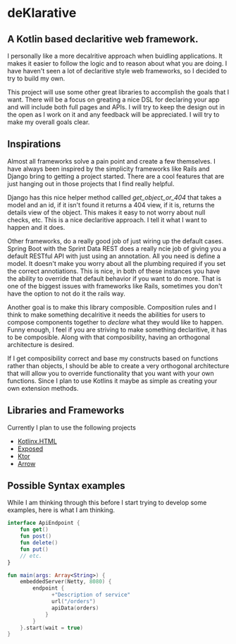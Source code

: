 # deKlarative
## A Kotlin based declaritive web framework.

I personally like a more decalritive approach when buidling applications. It makes it easier to follow the logic and to reason about what  you are doing. I have haven't seen a lot of declaritive style web frameworks, so I decided to try to build my own. 

This project will use some other great libraries to accomplish the goals that I want. There will be a focus on greating a nice DSL for declaring your app and will include both full pages and APIs. I will try to keep the design out in the open as I work on it and any feedback will be appreciated. I will try to make my overall goals clear.


## Inspirations

Almost all frameworks solve a pain point and create a few themselves. I have always been inspired by the simplicity frameworks like Rails and Django bring to getting a project started. There are a cool features that are just hanging out in those projects that I find really helpful.

Django has this nice helper method callled *get_object_or_404* that takes a model and an id, if it isn't found it returns a 404 view, if it is, returns the details view of the object. This makes it easy to not worry about null checks, etc. This is a nice declaritive approach. I tell it what I want to happen and it does.

Other frameworks, do a really good job of just wiring up the default cases. Spring Boot with the Sprint Data REST does a really ncie job of giving you a default RESTful API with just using an annotation. All you need is define a model. It doesn't make you worry about all the plumbing required if you set the correct annotiations. This is nice, in both of these instances you have the ability to override that default behavior if you want to do more. That is one of the biggest issues with frameworks like Rails, sometimes you don't have the option to not do it the rails way. 

Another goal is to make this library composible. Composition rules and I think to make something decalritive it needs the abilities for users to compose components together to *declare* what they would like to happen. Funny enough, I feel if you are striving to make something declaritive, it has to be composible. Along with that composibility, having an orthogonal architecture is desired. 

If I get composibility correct and base my constructs based on functions rather than objects, I should be able to create a very orthogonal architecture that will allow you to override functionality that you want with your own functions. Since I plan to use Kotlins it maybe as simple as creating your own extension methods.

## Libraries and Frameworks

Currently I plan to use the following projects

* [Kotlinx.HTML](https://github.com/Kotlin/kotlinx.html)
* [Exposed](https://github.com/JetBrains/Exposed)
* [Ktor](https://ktor.io/)
* [Arrow](http://arrow-kt.io/)

## Possible Syntax examples

While I am thinking through this before I start trying to develop some examples, here is what I am thinking.

```kotlin
interface ApiEndpoint {
	fun get()
	fun post()
	fun delete()
	fun put()
	// etc.
}

fun main(args: Array<String>) {
    embeddedServer(Netty, 8080) {
        endpoint {
              +"Description of service"
              url("/orders")
              apiData(orders)
            }
        }
    }.start(wait = true)
}
```
